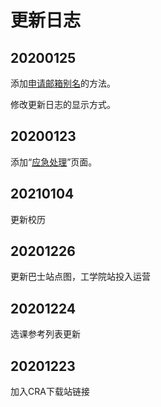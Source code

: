 # 更新日志

## 20200125

添加[申请邮箱别名](https://sustech.online/service/email/)的方法。

修改更新日志的显示方式。

## 20200123

添加“[应急处理](https://sustech.online/emergency)”页面。

## 20210104

更新校历

## 20201226

更新巴士站点图，工学院站投入运营

## 20201224

选课参考列表更新

## 20201223

加入CRA下载站链接

